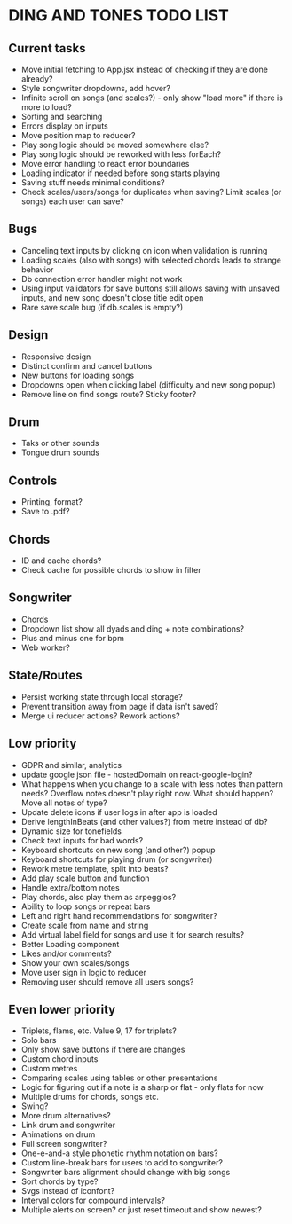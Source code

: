 # DING AND TONES TODO LIST

## Current tasks

* Move initial fetching to App.jsx instead of checking if they are done already?
* Style songwriter dropdowns, add hover?
* Infinite scroll on songs (and scales?) - only show "load more" if there is more to load?
* Sorting and searching
* Errors display on inputs
* Move position map to reducer?
* Play song logic should be moved somewhere else?
* Play song logic should be reworked with less forEach?
* Move error handling to react error boundaries
* Loading indicator if needed before song starts playing
* Saving stuff needs minimal conditions?
* Check scales/users/songs for duplicates when saving? Limit scales (or songs) each user can save?

## Bugs

* Canceling text inputs by clicking on icon when validation is running
* Loading scales (also with songs) with selected chords leads to strange behavior
* Db connection error handler might not work
* Using input validators for save buttons still allows saving with unsaved inputs, and new song doesn't close title edit open
* Rare save scale bug (if db.scales is empty?)

## Design

* Responsive design
* Distinct confirm and cancel buttons
* New buttons for loading songs
* Dropdowns open when clicking label (difficulty and new song popup)
* Remove line on find songs route? Sticky footer?

## Drum

* Taks or other sounds
* Tongue drum sounds

## Controls

* Printing, format?
* Save to .pdf?

## Chords

* ID and cache chords?
* Check cache for possible chords to show in filter

## Songwriter

* Chords
* Dropdown list show all dyads and ding + note combinations?
* Plus and minus one for bpm
* Web worker?

## State/Routes

* Persist working state through local storage?
* Prevent transition away from page if data isn't saved?
* Merge ui reducer actions? Rework actions?


## Low priority

* GDPR and similar, analytics
* update google json file - hostedDomain on react-google-login?
* What happens when you change to a scale with less notes than pattern needs? Overflow notes doesn't play right now. What should happen? Move all notes of type?
* Update delete icons if user logs in after app is loaded
* Derive lengthInBeats (and other values?) from metre instead of db?
* Dynamic size for tonefields
* Check text inputs for bad words?
* Keyboard shortcuts on new song (and other?) popup
* Keyboard shortcuts for playing drum (or songwriter)
* Rework metre template, split into beats?
* Add play scale button and function
* Handle extra/bottom notes
* Play chords, also play them as arpeggios?
* Ability to loop songs or repeat bars
* Left and right hand recommendations for songwriter?
* Create scale from name and string
* Add virtual label field for songs and use it for search results?
* Better Loading component
* Likes and/or comments?
* Show your own scales/songs
* Move user sign in logic to reducer
* Removing user should remove all users songs?

## Even lower priority

* Triplets, flams, etc. Value 9, 17 for triplets?
* Solo bars
* Only show save buttons if there are changes
* Custom chord inputs
* Custom metres
* Comparing scales using tables or other presentations
* Logic for figuring out if a note is a sharp or flat - only flats for now
* Multiple drums for chords, songs etc.
* Swing?
* More drum alternatives?
* Link drum and songwriter
* Animations on drum
* Full screen songwriter?
* One-e-and-a style phonetic rhythm notation on bars?
* Custom line-break bars for users to add to songwriter?
* Songwriter bars alignment should change with big songs
* Sort chords by type?
* Svgs instead of iconfont?
* Interval colors for compound intervals?
* Multiple alerts on screen? or just reset timeout and show newest?
